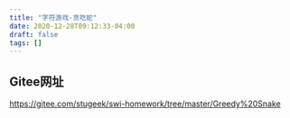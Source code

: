 ```yaml
---
title: "字符游戏-贪吃蛇"
date: 2020-12-28T09:12:33-04:00
draft: false
tags: []
---
```


## Gitee网址
https://gitee.com/stugeek/swi-homework/tree/master/Greedy%20Snake